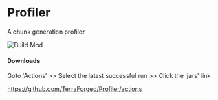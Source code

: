 # Profiler
A chunk generation profiler

![Build Mod](https://github.com/TerraForged/Profiler/workflows/Build%20Mod/badge.svg)

#### Downloads
Goto 'Actions' \>\> Select the latest successful run \>\> Click the 'jars' link

https://github.com/TerraForged/Profiler/actions
